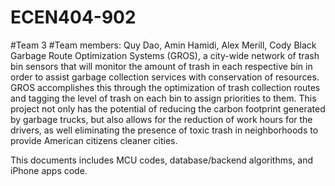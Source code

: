 # ECEN404-902
#Team 3
#Team members: Quy Dao, Amin Hamidi, Alex Merill, Cody Black
Garbage Route Optimization Systems (GROS), a city-wide network of trash bin sensors that will monitor
the amount of trash in each respective bin in order to assist garbage collection services 
with conservation of resources. GROS accomplishes this through the optimization of trash collection routes 
and tagging the level of trash on each bin to assign priorities to them. This project not only has the potential 
of reducing the carbon footprint generated by garbage trucks,  but also allows for the reduction of work hours 
for the drivers, as well eliminating the presence of toxic trash in neighborhoods to provide American citizens cleaner cities. 


This documents includes MCU codes, database/backend algorithms, and iPhone apps code.
